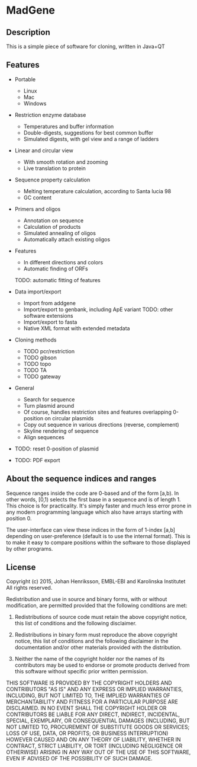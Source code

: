 # MadGene

## Description

This is a simple piece of software for cloning, written in Java+QT

## Features

* Portable
   * Linux
   * Mac
   * Windows
* Restriction enzyme database
   * Temperatures and buffer information
   * Double-digests, suggestions for best common buffer
   * Simulated digests, with gel view and a range of ladders
* Linear and circular view
   * With smooth rotation and zooming
   * Live translation to protein
* Sequence property calculation
   * Melting temperature calculation, according to Santa lucia 98
   * GC content
* Primers and oligos
   * Annotation on sequence
   * Calculation of products
   * Simulated annealing of oligos
   * Automatically attach existing oligos
* Features
   * In different directions and colors
   * Automatic finding of ORFs
   
   TODO: automatic fitting of features
   
   
* Data import/export
   * Import from addgene
   * Import/export to genbank, including ApE variant      TODO: other software extensions
   * Import/export to fasta
   * Native XML format with extended metadata

* Cloning methods
   * TODO pcr/restriction
   * TODO gibson
   * TODO topo
   * TODO TA
   * TODO gateway

* General
   * Search for sequence
   * Turn plasmid around
   * Of course, handles restriction sites and features overlapping 0-position on circular plasmids
   * Copy out sequence in various directions (reverse, complement)
   * Skyline rendering of sequence
   * Align sequences
   
* TODO: reset 0-position of plasmid
* TODO: PDF export   


## About the sequence indices and ranges

Sequence ranges inside the code are 0-based and of the form [a,b). In other words, [0,1) selects the first base in a sequence and is of length 1. This choice is for practicality. It's simply faster and much less error prone in any modern programming language which also
have arrays starting with position 0.

The user-interface can view these indices in the form of 1-index [a,b] depending on user-preference (default is to use the internal format). This is to make it easy to compare positions within the software to those displayed by other programs. 


## License

Copyright (c) 2015, Johan Henriksson, EMBL-EBI and Karolinska Institutet
All rights reserved.

Redistribution and use in source and binary forms, with or without modification, are permitted provided that the following conditions are met:

1. Redistributions of source code must retain the above copyright notice, this list of conditions and the following disclaimer.

2. Redistributions in binary form must reproduce the above copyright notice, this list of conditions and the following disclaimer in the documentation and/or other materials provided with the distribution.

3. Neither the name of the copyright holder nor the names of its contributors may be used to endorse or promote products derived from this software without specific prior written permission.

THIS SOFTWARE IS PROVIDED BY THE COPYRIGHT HOLDERS AND CONTRIBUTORS "AS IS" AND ANY EXPRESS OR IMPLIED WARRANTIES, INCLUDING, BUT NOT LIMITED TO, THE IMPLIED WARRANTIES OF MERCHANTABILITY AND FITNESS FOR A PARTICULAR PURPOSE ARE DISCLAIMED. IN NO EVENT SHALL THE COPYRIGHT HOLDER OR CONTRIBUTORS BE LIABLE FOR ANY DIRECT, INDIRECT, INCIDENTAL, SPECIAL, EXEMPLARY, OR CONSEQUENTIAL DAMAGES (INCLUDING, BUT NOT LIMITED TO, PROCUREMENT OF SUBSTITUTE GOODS OR SERVICES; LOSS OF USE, DATA, OR PROFITS; OR BUSINESS INTERRUPTION) HOWEVER CAUSED AND ON ANY THEORY OF LIABILITY, WHETHER IN CONTRACT, STRICT LIABILITY, OR TORT (INCLUDING NEGLIGENCE OR OTHERWISE) ARISING IN ANY WAY OUT OF THE USE OF THIS SOFTWARE, EVEN IF ADVISED OF THE POSSIBILITY OF SUCH DAMAGE.
